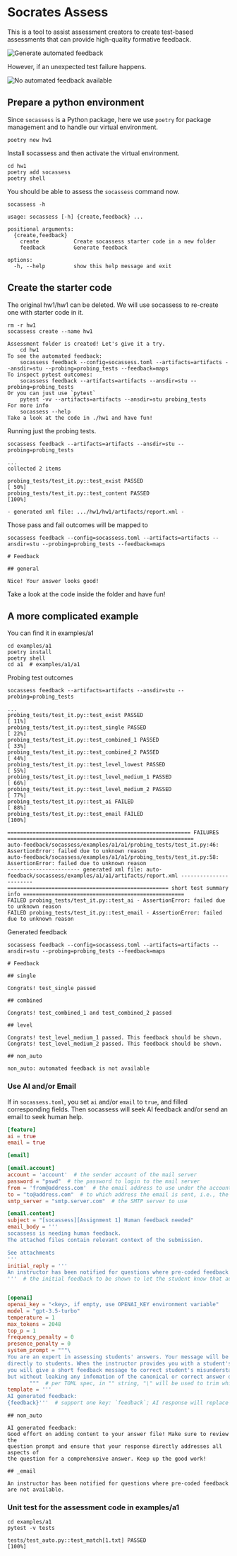 # Socrates Assess

This is a tool to assist assessment creators to create test-based assessments
that can provide high-quality formative feedback.

![Generate automated feedback](docs/automated.png)

However, if an unexpected test failure happens.

![No automated feedback available](docs/src/figs/diagram.png)

## Prepare a python environment

Since `socassess` is a Python package, here we use `poetry` for package
management and to handle our virtual environment.

```
poetry new hw1
```

Install socassess and then activate the virtual environment.

```
cd hw1
poetry add socassess
poetry shell
```

You should be able to assess the `socassess` command now.

```
socassess -h
```

```
usage: socassess [-h] {create,feedback} ...

positional arguments:
  {create,feedback}
    create           Create socassess starter code in a new folder
    feedback         Generate feedback

options:
  -h, --help         show this help message and exit
```

## Create the starter code

The original hw1/hw1 can be deleted. We will use socassess to re-create one with
starter code in it.

```
rm -r hw1
socassess create --name hw1
```

```
Assessment folder is created! Let's give it a try.
    cd hw1
To see the automated feedback:
    socassess feedback --config=socassess.toml --artifacts=artifacts --ansdir=stu --probing=probing_tests --feedback=maps
To inspect pytest outcomes:
    socassess feedback --artifacts=artifacts --ansdir=stu --probing=probing_tests
Or you can just use `pytest`
    pytest -vv --artifacts=artifacts --ansdir=stu probing_tests
For more info
    socassess --help
Take a look at the code in ./hw1 and have fun!
```

Running just the probing tests.

```
socassess feedback --artifacts=artifacts --ansdir=stu --probing=probing_tests
```

```
...
collected 2 items

probing_tests/test_it.py::test_exist PASSED                                                                             [ 50%]
probing_tests/test_it.py::test_content PASSED                                                                           [100%]

- generated xml file: .../hw1/hw1/artifacts/report.xml -
```

Those pass and fail outcomes will be mapped to

```
socassess feedback --config=socassess.toml --artifacts=artifacts --ansdir=stu --probing=probing_tests --feedback=maps
```

```
# Feedback

## general

Nice! Your answer looks good!
```

Take a look at the code inside the folder and have fun!

## A more complicated example

You can find it in examples/a1

```
cd examples/a1
poetry install
poetry shell
cd a1  # examples/a1/a1
```

Probing test outcomes

```
socassess feedback --artifacts=artifacts --ansdir=stu --probing=probing_tests
```

```
...
probing_tests/test_it.py::test_exist PASSED                                                                             [ 11%]
probing_tests/test_it.py::test_single PASSED                                                                            [ 22%]
probing_tests/test_it.py::test_combined_1 PASSED                                                                        [ 33%]
probing_tests/test_it.py::test_combined_2 PASSED                                                                        [ 44%]
probing_tests/test_it.py::test_level_lowest PASSED                                                                      [ 55%]
probing_tests/test_it.py::test_level_medium_1 PASSED                                                                    [ 66%]
probing_tests/test_it.py::test_level_medium_2 PASSED                                                                    [ 77%]
probing_tests/test_it.py::test_ai FAILED                                                                                [ 88%]
probing_tests/test_it.py::test_email FAILED                                                                             [100%]

========================================================== FAILURES ===========================================================
auto-feedback/socassess/examples/a1/a1/probing_tests/test_it.py:46: AssertionError: failed due to unknown reason
auto-feedback/socassess/examples/a1/a1/probing_tests/test_it.py:58: AssertionError: failed due to unknown reason
----------------------- generated xml file: auto-feedback/socassess/examples/a1/a1/artifacts/report.xml -----------------------
=================================================== short test summary info ===================================================
FAILED probing_tests/test_it.py::test_ai - AssertionError: failed due to unknown reason
FAILED probing_tests/test_it.py::test_email - AssertionError: failed due to unknown reason
```

Generated feedback

```
socassess feedback --config=socassess.toml --artifacts=artifacts --ansdir=stu --probing=probing_tests --feedback=maps
```

```
# Feedback

## single

Congrats! test_single passed

## combined

Congrats! test_combined_1 and test_combined_2 passed

## level

Congrats! test_level_medium_1 passed. This feedback should be shown.
Congrats! test_level_medium_2 passed. This feedback should be shown.

## non_auto

non_auto: automated feedback is not available
```

### Use AI and/or Email

If in `socassess.toml`, you set `ai` and/or `email` to `true`, and filled
corresponding fields. Then socassess will seek AI feedback and/or send an email
to seek human help.

```toml
[feature]
ai = true
email = true
```

```toml
[email]

[email.account]
account = 'account'  # the sender account of the mail server
password = "pswd"  # the password to login to the mail server
from = 'from@address.com'  # the email address to use under the account
to = "to@address.com"  # to which address the email is sent, i.e., the expert email
smtp_server = "smtp.server.com"  # the SMTP server to use

[email.content]
subject = "[socassess][Assignment 1] Human feedback needed"
email_body = '''
socassess is needing human feedback.
The attached files contain relevant context of the submission.

See attachments
'''
initial_reply = '''
An instructor has been notified for questions where pre-coded feedback are not available.
'''  # the initial feedback to be shown to let the student know that automated feedback is not available


[openai]
openai_key = "<key>, if empty, use OPENAI_KEY environment variable"
model = "gpt-3.5-turbo"
temperature = 1
max_tokens = 2048
top_p = 1
frequency_penalty = 0
presence_penalty = 0
system_prompt = """\
You are an expert in assessing students' answers. Your message will be sent \
directly to students. When the instructor provides you with a student's answer, \
you will give a short feedback message to correct student's misunderstanding, \
but without leaking any infomation of the canonical or correct answer directly. \
       """  # per TOML spec, in "" string, "\" will be used to trim whitespaces and newlines
template = '''
AI generated feedback:
{feedback}'''  # support one key: `feedback`; AI response will replace {feedback}
```

```
## non_auto

AI generated feedback:
Good effort on adding content to your answer file! Make sure to review the
question prompt and ensure that your response directly addresses all aspects of
the question for a comprehensive answer. Keep up the good work!

## _email

An instructor has been notified for questions where pre-coded feedback are not available.
```

### Unit test for the assessment code in examples/a1

```
cd examples/a1
pytest -v tests
```

```
tests/test_auto.py::test_match[1.txt] PASSED                                                                            [100%]
```
